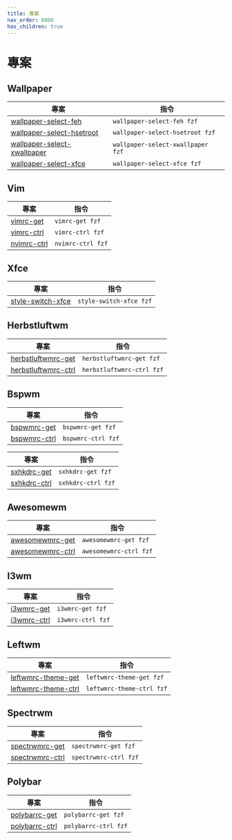 ```yaml
---
title: 專案
nav_order: 8000
has_children: true
---
```


# 專案


## Wallpaper

| 專案 | 指令 |
| --- | --- |
| [wallpaper-select-feh](https://samwhelp.github.io/note-about-fzf/read/project/wallpaper-select/wallpaper-select-feh) | `wallpaper-select-feh fzf` |
| [wallpaper-select-hsetroot](https://samwhelp.github.io/note-about-fzf/read/project/wallpaper-select/wallpaper-select-hsetroot) | `wallpaper-select-hsetroot fzf` |
| [wallpaper-select-xwallpaper](https://samwhelp.github.io/note-about-fzf/read/project/wallpaper-select/wallpaper-select-xwallpaper) | `wallpaper-select-xwallpaper fzf` |
| [wallpaper-select-xfce](https://samwhelp.github.io/note-about-fzf/read/project/wallpaper-select/wallpaper-select-xfce) | `wallpaper-select-xfce fzf` |

## Vim

| 專案 | 指令 |
| --- | --- |
| [vimrc-get](https://samwhelp.github.io/note-about-vim/read/project/vimrc-profile/vimrc-get) | `vimrc-get fzf` |
| [vimrc-ctrl](https://samwhelp.github.io/note-about-vim/read/project/vimrc-profile/vimrc-ctrl) | `vimrc-ctrl fzf` |
| [nvimrc-ctrl](https://samwhelp.github.io/note-about-vim/read/project/vimrc-profile/nvimrc-ctrl) | `nvimrc-ctrl fzf` |


## Xfce

| 專案 | 指令 |
| --- | --- |
| [style-switch-xfce](https://samwhelp.github.io/note-about-manjaro/read/project/style-xfce/style-switch-xfce.html) | `style-switch-xfce fzf` |


## Herbstluftwm

| 專案 | 指令 |
| --- | --- |
| [herbstluftwmrc-get](https://samwhelp.github.io/note-about-herbstluftwm/read/project/herbstluftwmrc-profile/herbstluftwmrc-get.html) | `herbstluftwmrc-get fzf` |
| [herbstluftwmrc-ctrl](https://samwhelp.github.io/note-about-herbstluftwm/read/project/herbstluftwmrc-profile/herbstluftwmrc-ctrl.html) | `herbstluftwmrc-ctrl fzf` |


## Bspwm

| 專案 | 指令 |
| --- | --- |
| [bspwmrc-get](https://samwhelp.github.io/note-about-bspwm/read/project/bspwmrc-profile/bspwmrc-get.html) | `bspwmrc-get fzf` |
| [bspwmrc-ctrl](https://samwhelp.github.io/note-about-bspwm/read/project/bspwmrc-profile/bspwmrc-ctrl.html) | `bspwmrc-ctrl fzf` |


| 專案 | 指令 |
| --- | --- |
| [sxhkdrc-get](https://samwhelp.github.io/note-about-bspwm/read/project/sxhkdrc-profile/sxhkdrc-get.html) | `sxhkdrc-get fzf` |
| [sxhkdrc-ctrl](https://samwhelp.github.io/note-about-bspwm/read/project/sxhkdrc-profile/sxhkdrc-ctrl.html) | `sxhkdrc-ctrl fzf` |


## Awesomewm

| 專案 | 指令 |
| --- | --- |
| [awesomewmrc-get](https://samwhelp.github.io/note-about-awesome-wm/read/project/awesomewmrc-profile/awesomewmrc-get.html) | `awesomewmrc-get fzf` |
| [awesomewmrc-ctrl](https://samwhelp.github.io/note-about-awesome-wm/read/project/awesomewmrc-profile/awesomewmrc-ctrl.html) | `awesomewmrc-ctrl fzf` |


## I3wm

| 專案 | 指令 |
| --- | --- |
| [i3wmrc-get](https://samwhelp.github.io/note-about-i3wm/read/project/i3wmrc-profile/i3wmrc-get.html) | `i3wmrc-get fzf` |
| [i3wmrc-ctrl](https://samwhelp.github.io/note-about-i3wm/read/project/i3wmrc-profile/i3wmrc-ctrl.html) | `i3wmrc-ctrl fzf` |


## Leftwm

| 專案 | 指令 |
| --- | --- |
| [leftwmrc-theme-get](https://samwhelp.github.io/note-about-leftwm/read/project/leftwmrc-profile/leftwmrc-theme-get.html) | `leftwmrc-theme-get fzf` |
| [leftwmrc-theme-ctrl](https://samwhelp.github.io/note-about-leftwm/read/project/leftwmrc-profile/leftwmrc-theme-ctrl.html) | `leftwmrc-theme-ctrl fzf` |


## Spectrwm

| 專案 | 指令 |
| --- | --- |
| [spectrwmrc-get](https://samwhelp.github.io/note-about-spectrwm/read/project/spectrwmrc-profile/spectrwmrc-get.html) | `spectrwmrc-get fzf` |
| [spectrwmrc-ctrl](https://samwhelp.github.io/note-about-spectrwm/read/project/spectrwmrc-profile/spectrwmrc-ctrl.html) | `spectrwmrc-ctrl fzf` |


## Polybar

| 專案 | 指令 |
| --- | --- |
| [polybarrc-get](https://samwhelp.github.io/note-about-polybar/read/project/polybarrc-profile/polybarrc-get.html) | `polybarrc-get fzf` |
| [polybarrc-ctrl](https://samwhelp.github.io/note-about-polybar/read/project/polybarrc-profile/polybarrc-ctrl.html) | `polybarrc-ctrl fzf` |
